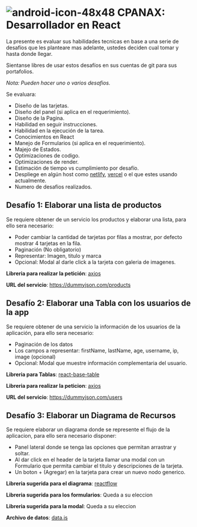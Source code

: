 # ![android-icon-48x48](https://user-images.githubusercontent.com/6616670/203347014-4b5f6081-4bff-4ffc-bbd0-e18f4f5559bc.png) CPANAX: Desarrollador en React

La presente es evaluar sus habilidades tecnicas en base a una serie de desafíos que les planteare mas adelante, ustedes deciden cual tomar y hasta donde llegar.

Sientanse libres de usar estos desafíos en sus cuentas de git para sus portafolios.

*Nota: Pueden hacer uno o varios desafios.*

Se evaluara: 
 - Diseño de las tarjetas.
 - Diseño del panel (si aplica en el requerimiento).
 - Diseño de la Pagina.
 - Habilidad en seguir instrucciones.
 - Habilidad en la ejecución de la tarea.
 - Conocimientos en React
 - Manejo de Formularios (si aplica en el requerimiento).
 - Majejo de Estados.
 - Optimizaciones de codigo.
 - Optimizaciones de render.
 - Estimación de tiempo vs cumplimiento por desafío.
 - Despliege en algún host como [netlify](https://www.netlify.com/), [vercel](https://vercel.com/) o el que estes usando actualmente.
 - Numero de desafios realizados.


## Desafío 1: Elaborar una lista de productos

Se requiere obtener de un servicio los productos y elaborar una lista, para ello sera necesario:

 - Poder cambiar la cantidad de tarjetas por filas a mostrar, por defecto mostrar 4 tarjetas en la fila.
 - Paginación (No obligatorio)
 - Representar: Imagen, titulo y marca
 - Opcional: Modal al darle click a la tarjeta con galeria de imagenes.


**Libreria para realizar la petición**: [axios](https://www.npmjs.com/package/axios)

**URL del servicio**: https://dummyjson.com/products 



## Desafío 2: Elaborar una Tabla con los usuarios de la app

Se requiere obtener de una servicio la información de los usuarios de la aplicación, para ello sera necesario:

 - Paginación de los datos
 - Los campos a representar: firstName, lastName, age, username, ip, image (opcional)
 - Opcional: Modal que muestre información complementaria del usuario.

**Libreria para Tablas**: [react-base-table](https://www.npmjs.com/package/react-base-table)

**Libreria para realizar la peticion**: [axios](https://www.npmjs.com/package/axios)

**URL del servicio**: https://dummyjson.com/users



## Desafío 3: Elaborar un Diagrama de Recursos

Se requiere elaborar un diagrama donde se represente el flujo de la aplicacion, para ello sera necesario disponer:

 - Panel lateral donde se tenga las opciones que permitan arrastrar y soltar.
 - Al dar click en el header de la tarjeta llamar una modal con un Formulario que permita cambiar el titulo y descripciones de la tarjeta.
 - Un boton + (Agregar) en la tarjeta para crear un nuevo nodo generico.

**Libreria sugerida para el diagrama**: [reactflow](https://www.npmjs.com/package/reactflow)

**Libreria sugerida para los formularios**: Queda a su eleccion

**Libreria sugerida para la modal**: Queda a su eleccion

**Archivo de datos**: [data.js](https://github.com/ajimenezg/cpanax-desafio/blob/main/diagrama/data.js)

